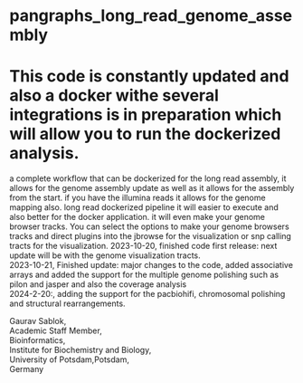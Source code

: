 # pangraphs_long_read_genome_assembly
# This code is constantly updated and also a docker withe several integrations is in preparation which will allow you to run the dockerized analysis. 
a complete workflow that can be dockerized for the long read assembly, it allows for the genome assembly update as well as it allows for the assembly from the start. if you have the illumina reads it allows for the genome mapping also. long read dockerized pipeline it will easier to execute and also better for the docker application. it will even make your genome browser tracks. You can select the options to make your genome browsers tracks and direct plugins into the jbrowse for the visualization or snp calling tracts for the visualization. 
2023-10-20, finished code first release: next update will be with the genome visualization tracts. \
2023-10-21, Finished update: major changes to the code, added associative arrays and added the support for the multiple genome polishing such as pilon and jasper and also the coverage analysis \
2024-2-20:, adding the support for the pacbiohifi, chromosomal polishing and structural rearrangements.

Gaurav Sablok, \
Academic Staff Member,\
Bioinformatics, \
Institute for Biochemistry and Biology, \
University of Potsdam,Potsdam,\
Germany

